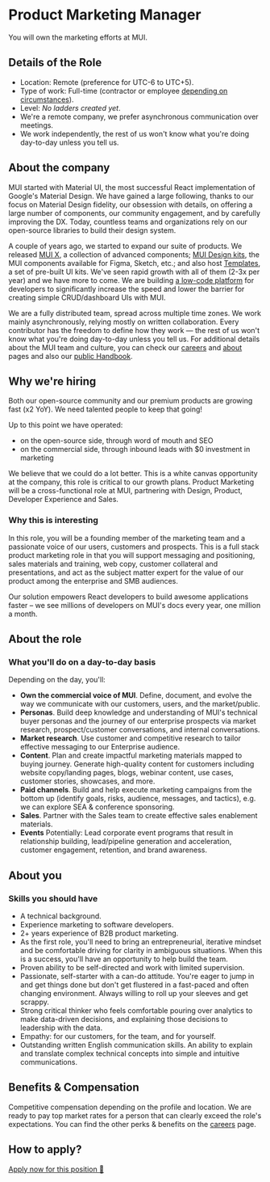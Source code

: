 # Product Marketing Manager

<p class="description">You will own the marketing efforts at MUI.</p>

## Details of the Role

- Location: Remote (preference for UTC-6 to UTC+5).
- Type of work: Full-time (contractor or employee [depending on circumstances](https://mui-org.notion.site/Hiring-FAQ-64763b756ae44c37b47b081f98915501#494af1f358794028beb4b7697b5d3102)).
- Level: _No ladders created yet_.
- We're a remote company, we prefer asynchronous communication over meetings.
- We work independently, the rest of us won't know what you're doing day-to-day unless you tell us.

## About the company

MUI started with Material UI, the most successful React implementation of Google's Material Design.
We have gained a large following, thanks to our focus on Material Design fidelity, our obsession with details, on offering a large number of components, our community engagement, and by carefully improving the DX.
Today, countless teams and organizations rely on our open-source libraries to build their design system.

A couple of years ago, we started to expand our suite of products.
We released [MUI X](https://mui.com/x/), a collection of advanced components; [MUI Design kits](https://mui.com/design-kits/), the MUI components available for Figma, Sketch, etc.; and also host [Templates](https://mui.com/templates/), a set of pre-built UI kits.
We've seen rapid growth with all of them (2-3x per year) and we have more to come.
We are building [a low-code platform](https://mui.com/toolpad/) for developers to significantly increase the speed and lower the barrier for creating simple CRUD/dashboard UIs with MUI.

We are a fully distributed team, spread across multiple time zones.
We work mainly asynchronously, relying mostly on written collaboration.
Every contributor has the freedom to define how they work — the rest of us won't know what you're doing day-to-day unless you tell us.
For additional details about the MUI team and culture, you can check our [careers](https://mui.com/careers/) and [about](https://mui.com/about/) pages and also our [public Handbook](https://mui-org.notion.site/Handbook-f086d47e10794d5e839aef9dc67f324b).

## Why we're hiring

Both our open-source community and our premium products are growing fast (x2 YoY).
We need talented people to keep that going!

Up to this point we have operated:

- on the open-source side, through word of mouth and SEO
- on the commercial side, through inbound leads with $0 investment in marketing

We believe that we could do a lot better. This is a white canvas opportunity at the company, this role is critical to our growth plans. Product Marketing will be a cross-functional role at MUI, partnering with Design, Product, Developer Experience and Sales.

### Why this is interesting

In this role, you will be a founding member of the marketing team and a passionate voice of our users, customers and prospects. This is a full stack product marketing role in that you will support messaging and positioning, sales materials and training, web copy, customer collateral and presentations, and act as the subject matter expert for the value of our product among the enterprise and SMB audiences.

Our solution empowers React developers to build awesome applications faster – we see millions of developers on MUI's docs every year, one million a month.

## About the role

### What you'll do on a day-to-day basis

Depending on the day, you'll:

- **Own the commercial voice of MUI**. Define, document, and evolve the way we communicate with our customers, users, and the market/public.
- **Personas**. Build deep knowledge and understanding of MUI's technical buyer personas and the journey of our enterprise prospects via market research, prospect/customer conversations, and internal conversations.
- **Market research**. Use customer and competitive research to tailor effective messaging to our Enterprise audience.
- **Content**. Plan and create impactful marketing materials mapped to buying journey. Generate high-quality content for customers including website copy/landing pages, blogs, webinar content, use cases, customer stories, showcases, and more.
- **Paid channels**. Build and help execute marketing campaigns from the bottom up (identify goals, risks, audience, messages, and tactics), e.g. we can explore SEA & conference sponsoring.
- **Sales**. Partner with the Sales team to create effective sales enablement materials.
- **Events** Potentially: Lead corporate event programs that result in relationship building, lead/pipeline generation and acceleration, customer engagement, retention, and brand awareness.

## About you

### Skills you should have

- A technical background.
- Experience marketing to software developers.
- 2+ years experience of B2B product marketing.
- As the first role, you'll need to bring an entrepreneurial, iterative mindset and be comfortable driving for clarity in ambiguous situations. When this is a success, you'll have an opportunity to help build the team.
- Proven ability to be self-directed and work with limited supervision.
- Passionate, self-starter with a can-do attitude. You're eager to jump in and get things done but don't get flustered in a fast-paced and often changing environment. Always willing to roll up your sleeves and get scrappy.
- Strong critical thinker who feels comfortable pouring over analytics to make data-driven decisions, and explaining those decisions to leadership with the data.
- Empathy: for our customers, for the team, and for yourself.
- Outstanding written English communication skills. An ability to explain and translate complex technical concepts into simple and intuitive communications.

## Benefits & Compensation

Competitive compensation depending on the profile and location.
We are ready to pay top market rates for a person that can clearly exceed the role's expectations.
You can find the other perks & benefits on the [careers](https://mui.com/careers/#perks-amp-benefits) page.

## How to apply?

[Apply now for this position 📮](https://jobs.ashbyhq.com/MUI/7811fc99-08b2-4fb3-b6c3-6af15fc7467a/application?utm_source=ZNRrPGBkqO)
